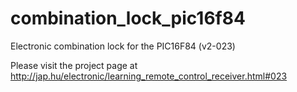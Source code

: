 combination_lock_pic16f84
=========================

Electronic combination lock for the PIC16F84 (v2-023)

Please visit the project page at http://jap.hu/electronic/learning_remote_control_receiver.html#023
